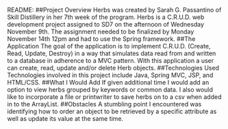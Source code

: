 README:
##Project Overview
Herbs was created by Sarah G. Passantino of Skill Distillery in her 7th week of the program. Herbs is a C.R.U.D. web development project assigned to SD7 on the afternoon of Wednesday November 9th. The assignment needed to be finalized by Monday November 14th 12pm and had to use the Spring framework. 
##The Application
The goal of the application is to implement C.R.U.D. (Create, Read, Update, Destroy) in a way that simulates data read from and written to a database in adherence to a MVC pattern. With this application a user can create, read, update and/or delete Herb objects.
##Technologies Used
Technologies involved in this project include Java, Spring MVC, JSP, and HTML/CSS. 
##What I Would Add
If given additional time I would add an option to view herbs grouped by keywords or common data. I also would like to incorporate a file or printwriter to save herbs on to a csv when added in to the ArrayList.
##Obstacles
A stumbling point I encountered was identifying how to order an object to be retrieved by a specific attribute as well as update its value at the same time.